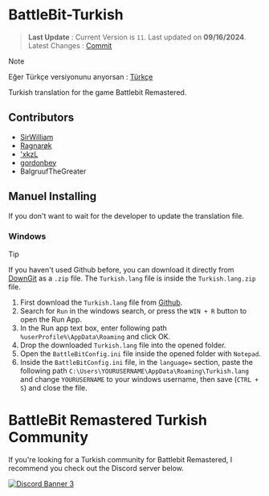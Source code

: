 # BattleBit-Turkish
> **Last Update** : 
> Current Version is `11`. Last updated on **09/16/2024**.
> Latest Changes : [Commit](https://github.com/SirrWilliam/battlebit-turkish/commit/d733e1b1d25611d5abbb7da14adf59e38ec8e6d4)

> [!NOTE]  
> Eğer Türkçe versiyonunu arıyorsan : [Türkçe](https://github.com/SirrWilliam/battlebit-turkish/blob/main/README-TR.md)

Turkish translation for the game Battlebit Remastered.
## Contributors

 <ul>
  <li><a href="https://discord.com/users/269121185797767169">SirWilliam</a></li>
  <li><a href="https://discord.com/users/214504859636989952">Ragnarøk</a></li>
  <li><a href="https://discord.com/users/720667137072693329">'xkzL</a></li>
  <li><a href="https://discord.com/users/279248160935641088">gordonbey</a></li>
  <li>BalgruufTheGreater</li>
</ul>

## Manuel Installing
If you don't want to wait for the developer to update the translation file.

### Windows
> [!TIP]
> If you haven't used Github before, you can download it directly from [DownGit](https://downgit.github.io/#/home?url=https://github.com/SirrWilliam/battlebit-turkish/blob/main/Turkish.lang) as a `.zip` file. The `Turkish.lang` file is inside the `Turkish.lang.zip` file.

1. First download the `Turkish.lang` file from [Github](https://github.com/SirrWilliam/battlebit-turkish/blob/main/Turkish.lang).  
1. Search for `Run` in the windows search, or press the `WIN + R` button to open the Run App.
1. In the Run app text box, enter following path `%userProfile%\AppData\Roaming` and click OK.
1. Drop the downloaded `Turkish.lang` file into the opened folder.
1. Open the `BattleBitConfig.ini` file inside the opened folder with `Notepad`.
1. Inside the `BattleBitConfig.ini` file, in the `language=` section, paste the following path `C:\Users\YOURUSERNAME\AppData\Roaming\Turkish.lang` and change `YOURUSERNAME` to your windows username, then save (`CTRL + S`) and close the file.

# BattleBit Remastered Turkish Community
If you're looking for a Turkish community for Battlebit Remastered, I recommend you check out the Discord server below.

<a href="https://discord.gg/eVm4kbqdaW" target="_blank"><img src="https://discord.com/api/guilds/941306953148289034/widget.png?style=banner3" alt="Discord Banner 3"/></a>


